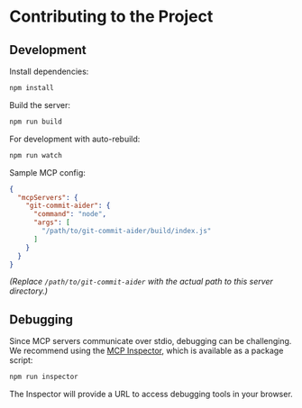 # Contributing to the Project

## Development

Install dependencies:
```bash
npm install
```

Build the server:
```bash
npm run build
```

For development with auto-rebuild:
```bash
npm run watch
```

Sample MCP config:
```json
{
  "mcpServers": {
    "git-commit-aider": {
      "command": "node",
      "args": [
        "/path/to/git-commit-aider/build/index.js"
      ]
    }
  }
}
```
*(Replace `/path/to/git-commit-aider` with the actual path to this server directory.)*

## Debugging

Since MCP servers communicate over stdio, debugging can be challenging. We recommend using the [MCP Inspector](https://github.com/modelcontextprotocol/inspector), which is available as a package script:

```bash
npm run inspector
```

The Inspector will provide a URL to access debugging tools in your browser.

